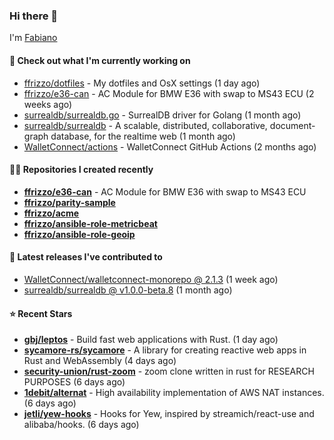 ### Hi there 👋

I'm [Fabiano](https://ffrizzo.com)

#### 👷 Check out what I'm currently working on


- [ffrizzo/dotfiles](https://github.com/ffrizzo/dotfiles) - My dotfiles and OsX settings (1 day ago)
- [ffrizzo/e36-can](https://github.com/ffrizzo/e36-can) - AC Module for BMW E36 with swap to MS43 ECU (2 weeks ago)
- [surrealdb/surrealdb.go](https://github.com/surrealdb/surrealdb.go) - SurrealDB driver for Golang (1 month ago)
- [surrealdb/surrealdb](https://github.com/surrealdb/surrealdb) - A scalable, distributed, collaborative, document-graph database, for the realtime web (1 month ago)
- [WalletConnect/actions](https://github.com/WalletConnect/actions) - WalletConnect GitHub Actions (2 months ago)

#### 👨‍💻 Repositories I created recently
- **[ffrizzo/e36-can](https://github.com/ffrizzo/e36-can)** - AC Module for BMW E36 with swap to MS43 ECU
- **[ffrizzo/parity-sample](https://github.com/ffrizzo/parity-sample)**
- **[ffrizzo/acme](https://github.com/ffrizzo/acme)**
- **[ffrizzo/ansible-role-metricbeat](https://github.com/ffrizzo/ansible-role-metricbeat)**
- **[ffrizzo/ansible-role-geoip](https://github.com/ffrizzo/ansible-role-geoip)**

#### 🚀 Latest releases I've contributed to


- [WalletConnect/walletconnect-monorepo @ 2.1.3](https://github.com/WalletConnect/walletconnect-monorepo/releases/tag/2.1.3) (1 week ago)
- [surrealdb/surrealdb @ v1.0.0-beta.8](https://github.com/surrealdb/surrealdb/releases/tag/v1.0.0-beta.8) (1 month ago)

#### ⭐ Recent Stars


- **[gbj/leptos](https://github.com/gbj/leptos)** - Build fast web applications with Rust. (1 day ago)
- **[sycamore-rs/sycamore](https://github.com/sycamore-rs/sycamore)** - A library for creating reactive web apps in Rust and WebAssembly (4 days ago)
- **[security-union/rust-zoom](https://github.com/security-union/rust-zoom)** - zoom clone written in rust for RESEARCH PURPOSES (6 days ago)
- **[1debit/alternat](https://github.com/1debit/alternat)** - High availability implementation of AWS NAT instances. (6 days ago)
- **[jetli/yew-hooks](https://github.com/jetli/yew-hooks)** - Hooks for Yew, inspired by streamich/react-use and alibaba/hooks. (6 days ago)
